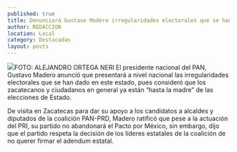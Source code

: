 ```yaml
---
published: true
title: Denunciará Gustavo Madero irregularidades electorales que se han dado en Zacatecas
author: REDACCION
location: Local
category: Destacadas
layout: posts
---
```


![](http://i.imgur.com/hA32ZdGm.jpg)FOTO: ALEJANDRO ORTEGA NERI
El presidente nacional del PAN, Gustavo Madero anunció que presentará a nivel nacional las irregularidades electorales que se han dado en este estado, pues consideró que los zacatecanos y ciudadanos en general ya están “hasta la madre” de las elecciones de Estado. 
 
De visita en Zacatecas para dar su apoyo a los candidatos a alcaldes y diputados de la coalición PAN-PRD, Madero ratificó que pese a la actuación del PRI, su partido no abandonará el Pacto por México, sin embargo, dijo que el partido respeta la decisión de los líderes estatales de la coalición de no querer firmar el adendum estatal. 
